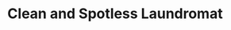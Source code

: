 ---
title: "Clean and Spotless Laundromat"
url: /yonkers/clean-and-spotless-laundromat/
shop: laundry
---